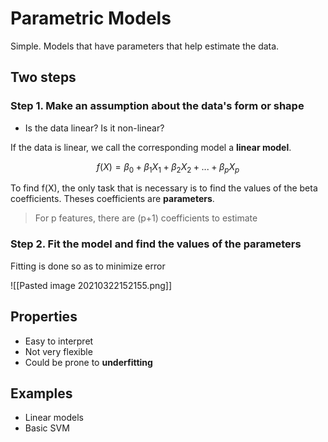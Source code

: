 # Parametric Models

Simple. Models that have parameters	that help estimate the data.

## Two steps
### Step 1. Make an assumption about the data's form or shape

- Is the data linear? Is it non-linear?

If the data is linear, we call the corresponding model a **linear model**.

$$f(X) = \beta_0 + \beta_1X_1 + \beta_2X_2 + ... + \beta_pX_p$$

To find f(X), the only task that is necessary is to find the values of the beta coefficients. Theses coefficients are **parameters**.

> For p features, there are (p+1) coefficients to estimate

### Step 2. Fit the model and find the values of the parameters

Fitting is done so as to minimize error

![[Pasted image 20210322152155.png]]

## Properties

- Easy to interpret
- Not very flexible
- Could be prone to **underfitting**

## Examples
- Linear models
- Basic SVM

